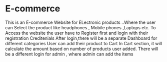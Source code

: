 # E-commerce
This is an E-commerce Website for ELectronic products ..Where the user can Select the product like headphones , Mobile phones ,Laptops etc.
To Access the website the user have to Register first and login with their registration Creditenials
After login,there will be a separate Dashboard for different categories
User can add their product to Cart
In Cart section, it will calculate the amount based on number of products user added.
There will be a different login for admin , where admin can add the items 
